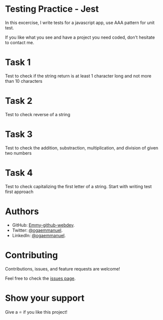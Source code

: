 # Testing Practice - Jest

In this excercise, I write tests for a javascript app, use AAA pattern for unit test.


If you like what you see and have a project you need coded, don't hesitate to contact me.

# Task 1

Test to check if the string return is at least 1 character long and not more than 10 characters

# Task 2

Test to check reverse of a string

# Task 3

Test to check the addition, substraction, multiplication, and division of given two numbers

# Task 4

Test to check capitalizing the first letter of a string. Start with writing test first approach

# Authors

- GitHub: [Emmy-github-webdev](https://github.com/Emmy-github-webdev).
- Twitter: [@ogaemmanuel](https://twitter.com/OgaemmanuelOga).
- LinkedIn: [@ogaemmanuel](https://www.linkedin.com/in/emmanuel-oga-16171584/).

# Contributing

Contributions, issues, and feature requests are welcome!

Feel free to check the [issues page](https://github.com/Emmy-github-webdev/basic-js-jest-test/issues).

# Show your support

Give a :star: if you like this project!

